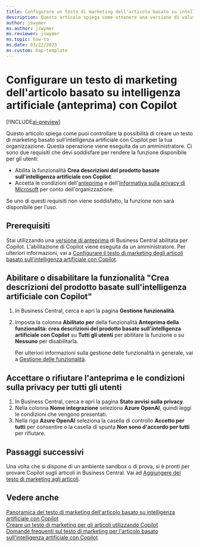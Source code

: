 ```yaml
---
title: Configurare un testo di marketing dell'articolo basato su intelligenza artificiale (anteprima) con Copilot
description: Questo articolo spiega come ottenere una versione di valutazione di Copilot di Business Central e abilitare Copilot in un ambiente
author: jswymer
ms.author: jswymer
ms.reviewer: jswymer
ms.topic: how-to
ms.date: 03/22/2023
ms.custom: bap-template
---
```


# Configurare un testo di marketing dell'articolo basato su intelligenza artificiale (anteprima) con Copilot

[!INCLUDE[ai-preview](includes/ai-preview.md)]

Questo articolo spiega come puoi controllare la possibilità di creare un testo di marketing basato sull'intelligenza artificiale con Copilot per la tua organizzazione. Questa operazione viene eseguita da un amministratore. Ci sono due requisiti che devi soddisfare per rendere la funzione disponibile per gli utenti:

- Abilita la funzionalità **Crea descrizioni del prodotto basate sull'intelligenza artificiale con Copilot**.
- Accetta le condizioni dell'[anteprima](https://dynamics.microsoft.com/legaldocs/supp-dynamics365-preview/) e dell'[Informativa sulla privacy di Microsoft](https://go.microsoft.com/fwlink/?LinkId=521839) per conto dell'organizzazione.

Se uno di questi requisiti non viene soddisfatto, la funzione non sarà disponibile per l'uso.

## Prerequisiti

Stai utilizzando una [versione di anteprima](ai-preview-getstarted.md) di Business Central abilitata per Copilot. L'abilitazione di Copilot viene eseguita da un amministratore. Per ulteriori informazioni, vai a [Configurare il testo di marketing degli articoli basato sull'intelligenza artificiale con Copilot](enable-ai.md).

## Abilitare o disabilitare la funzionalità "Crea descrizioni del prodotto basate sull'intelligenza artificiale con Copilot"

1. In Business Central, cerca e apri la pagina **Gestione funzionalità**.
2. Imposta la colonna **Abilitato per** della funzionalità **Anteprima della funzionalità: crea descrizioni del prodotto basate sull'intelligenza artificiale con Copilot** su **Tutti gli utenti** per abilitare la funzione o su **Nessuno** per disabilitarla.

   Per ulteriori informazioni sulla gestione delle funzionalità in generale, vai a [Gestione delle funzionalità](/dynamics365/business-central/dev-itpro/administration/feature-management).

## Accettare o rifiutare l'anteprima e le condizioni sulla privacy per tutti gli utenti

1. In Business Central, cerca e apri la pagina **Stato avvisi sulla privacy**.
2. Nella colonna **Nome integrazione** seleziona **Azure OpenAI**, quindi leggi le condizioni che vengono presentati.
3. Nella riga **Azure OpenAI** seleziona la casella di controllo **Accetto per tutti** per consentire o la casella di spunta **Non sono d'accordo per tutti** per rifiutare.

## Passaggi successivi

Una volta che si dispone di un ambiente sandbox o di prova, si è pronti per provare Copilot sugli articoli in Business Central. Vai ad [Aggiungere del testo di marketing agli articoli](item-marketing-text.md).  

## Vedere anche

[Panoramica del testo di marketing dell'articolo basato su intelligenza artificiale con Copilot](ai-overview.md)  
[Creare un testo di marketing per gli articoli utilizzando Copilot](item-marketing-text.md)  
[Domande frequenti sul testo di marketing per l'articolo basato sull'intelligenza artificiale con Copilot](ai-faq.md)  